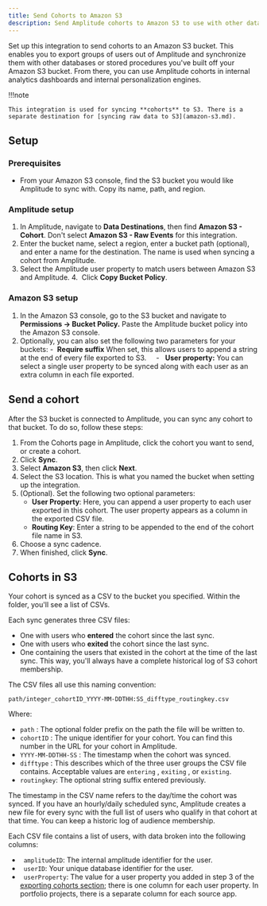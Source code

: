 ```yaml
---
title: Send Cohorts to Amazon S3
description: Send Amplitude cohorts to Amazon S3 to use with other databases and internal analytics.
---
```


Set up this integration to send cohorts to an Amazon S3 bucket. This enables you to export groups of users out of Amplitude and synchronize them with other databases or stored procedures you've built off your Amazon S3 bucket. From there, you can use Amplitude cohorts in internal analytics dashboards and internal personalization engines.

!!!note

    This integration is used for syncing **cohorts** to S3. There is a separate destination for [syncing raw data to S3](amazon-s3.md).

## Setup

### Prerequisites

- From your Amazon S3 console, find the S3 bucket you would like Amplitude to sync with. Copy its name, path, and region.

### Amplitude setup

1. In Amplitude, navigate to **Data Destinations**, then find **Amazon S3 - Cohort**. Don't select **Amazon S3 - Raw Events** for this integration. 
2. Enter the bucket name, select a region, enter a bucket path (optional), and enter a name for the destination. The name is used when syncing a cohort from Amplitude. 
3. Select the Amplitude user property to match users between Amazon S3 and Amplitude. 
4.  Click **Copy Bucket Policy**. 

### Amazon S3 setup

1. In the Amazon S3 console, go to the S3 bucket and navigate to **Permissions → Bucket Policy.** Paste the Amplitude bucket policy into the Amazon S3 console.
2. Optionally, you can also set the following two parameters for your buckets:
    -  **Require suffix** When set, this allows users to append a string at the end of every file exported to S3.
    -   **User property:** You can select a single user property to be synced along with each user as an extra column in each file exported.

## Send a cohort

After the S3 bucket is connected to Amplitude, you can sync any cohort to that bucket. To do so, follow these steps:

1. From the Cohorts page in Amplitude, click the cohort you want to send, or create a cohort.
2. Click **Sync**.
3. Select **Amazon S3**, then click **Next**.
4. Select the S3 location. This is what you named the bucket when setting up the integration.
5. (Optional). Set the following two optional parameters:
      - **User Property**: Here, you can append a user property to each user exported in this cohort. The user property appears as a column in the exported CSV file.
      - **Routing Key**: Enter a string to be appended to the end of the cohort file name in S3.
6. Choose a sync cadence. 
7. When finished, click **Sync**.

## Cohorts in S3

Your cohort is synced as a CSV to the bucket you specified. Within the folder, you'll see a list of CSVs.

Each sync generates three CSV files: 

- One with users who **entered** the cohort since the last sync.
- One with users who **exited** the cohort since the last sync.
- One containing the users that existed in the cohort at the time of the last sync. This way, you'll always have a complete historical log of S3 cohort membership.

The CSV files all use this naming convention:

`path/integer_cohortID_YYYY-MM-DDTHH:SS_difftype_routingkey.csv`

Where:

- `path` : The optional folder prefix on the path the file will be written to.
- `cohortID` : The unique identifier for your cohort. You can find this number in the URL for your cohort in Amplitude.
- `YYYY-MM-DDTHH-SS` : The timestamp when the cohort was synced.
- `difftype` : This describes which of the three user groups the CSV file contains. Acceptable values are `entering` , `exiting` , or `existing`.
- `routingkey`: The optional string suffix entered previously.

The timestamp in the CSV name refers to the day/time the cohort was synced. If you have an hourly/daily scheduled sync, Amplitude creates a new file for every sync with the full list of users who qualify in that cohort at that time. You can keep a historic log of audience membership.

Each CSV file contains a list of users, with data broken into the following columns:

- ` amplitudeID`: The internal amplitude identifier for the user.
- ` userID`: Your unique database identifier for the user.
- ` userProperty`: The value for a user property you added in step 3 of the [exporting cohorts section](https://help.amplitude.com/hc/en-us/articles/360051952812#h_01EYC3JN2PG1WTH6BK2R597JN2); there is one column for each user property. In portfolio projects, there is a separate column for each source app.
